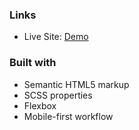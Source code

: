 
### Links

- Live Site: [Demo]()

### Built with

- Semantic HTML5 markup
- SCSS properties
- Flexbox
- Mobile-first workflow


